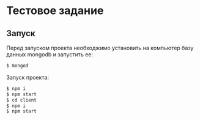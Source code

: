 # Тестовое задание

## Запуск

Перед запуском проекта необходжимо установить на компьютер базу данных mongodb и запустить ее:
```sh
$ mongod
```

Запуск проекта:
```sh
$ npm i
$ npm start
$ cd client
$ npm i
$ npm start
```